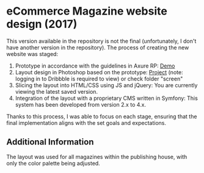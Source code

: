 # eCommerce Magazine website design (2017)

This version available in the repository is not the final (unfortunately, I don't have another version in the repository). The process of creating the new website was staged:

1. Prototype in accordance with the guidelines in Axure RP: [Demo](https://demo.berdychowski.com/axure-ecom/)
2. Layout design in Photoshop based on the prototype: [Project](https://dribbble.com/shots/23035752-eCommerce-Magazine-website-design-2017) (note: logging in to Dribbble is required to view) or check folder "screen"
3. Slicing the layout into HTML/CSS using JS and jQuery: You are currently viewing the latest saved version.
4. Integration of the layout with a proprietary CMS written in Symfony: This system has been developed from version 2.x to 4.x.

Thanks to this process, I was able to focus on each stage, ensuring that the final implementation aligns with the set goals and expectations.

## Additional Information

The layout was used for all magazines within the publishing house, with only the color palette being adjusted.
